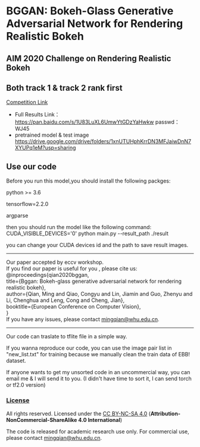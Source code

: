 # BGGAN: Bokeh-Glass Generative Adversarial Network for Rendering Realistic Bokeh
## AIM 2020 Challenge on Rendering Realistic Bokeh
## Both track 1 & track 2 rank first
[Competition Link](https://competitions.codalab.org/competitions/24716#learn_the_details)


* Full Results Link：https://pan.baidu.com/s/1U83LuXL6UmwYtGDzYaHwkw   passwd：WJ45
* pretrained model & test image https://drive.google.com/drive/folders/1xnUTUHphKrrDN3MFJaiwDnN7XYUPq1eM?usp=sharing

## Use our code

Before you run this model,you should install the following packges:

python >= 3.6 

tensorflow=2.2.0 

argparse 

then you should run the model like the following command: 
CUDA_VISIBLE_DEVICES='0' python main.py --result_path ./result 

you can change your CUDA devices id and the path to save result images. 

------------------------------------------------------------------------------

Our paper accepted by eccv workshop.  
If you find our paper is useful for you ,
please cite us:  
@inproceedings{qian2020bggan,  
  title={Bggan: Bokeh-glass generative adversarial network for rendering realistic bokeh},  
  author={Qian, Ming and Qiao, Congyu and Lin, Jiamin and Guo, Zhenyu and Li, Chenghua and Leng, Cong and Cheng, Jian},  
  booktitle={European Conference on Computer Vision},   
}  
If you have any issues, please contact mingqian@whu.edu.cn.


------------------------------------------------------------------------------
Our code can traslate to tflite file in a simple way. 

If you wanna reproduce our code, you can use the image pair list in "new_list.txt" for training because we manually clean the train data of EBB! dataset. 

If anyone wants to get my unsorted code in an uncommercial way, you can email me \& I will send it to you. (I didn't have time to sort it, I can send torch or tf2.0 version)


### [License](./LICENSE.md)

All rights reserved.
Licensed under the [CC BY-NC-SA 4.0](https://creativecommons.org/licenses/by-nc-sa/4.0/legalcode) (**Attribution-NonCommercial-ShareAlike 4.0 International**)

The code is released for academic research use only. For commercial use, please contact [mingqian@whu.edu.cn](mingqian@whu.edu.cn).
